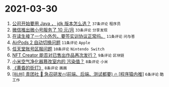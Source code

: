 # 2021-03-30

1. [公司开始要用 Java ， jdk 版本怎么选？](https://www.v2ex.com/t/766378) `37条评论` `程序员`
1. [微信推出微小号服务了 10 元/月](https://www.v2ex.com/t/766369) `33条评论` `分享发现`
1. [在读生接了一个小外包，要签实训协议正常吗。](https://www.v2ex.com/t/766364) `11条评论` `问与答`
1. [AirPods 2 自动切换问题](https://www.v2ex.com/t/766354) `11条评论` `Apple`
1. [任天堂账号区服问题](https://www.v2ex.com/t/766358) `10条评论` `Nintendo Switch`
1. [NFT Creator 能否对已售出作品再次发行？](https://www.v2ex.com/t/766355) `9条评论` `区块链`
1. [小米空气净化器篡改室内的 污染值？](https://www.v2ex.com/t/766359) `8条评论` `小米`
1. [《黄昏的街灯》](https://www.v2ex.com/t/766353) `8条评论` `画画`
1. [[杭州] 青团社 🦄️ 急召研发🔥(前端、后端、测试都要) 🔥 [程序猿内推]](https://www.v2ex.com/t/766362) `6条评论` `酷工作`
